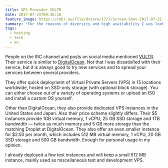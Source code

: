 ```yaml
---
title: VPS Provider VULTR
date: 2017-07-21T09:36:16
feature_image: https://rmbr.eu/file/dstore/17/7/Screen-Shot-2017-07-21-at-09.06.17_sojwtj.png
summary: "For the reasons of diversity and high availability I was looking for an alternative to DigitalOcean."
tags:
  - hosting
  - tech
  - en
---
```


People on the IRC channel and posts on social media mentioned [VULTR](http://www.vultr.com/?ref=7149844). Their service is similar to [DigitalOcean](https://digitalocean.com). Not that I was dissatisfied with their service, but it is always good to try new services and to spread your services between several providers.

They offer quick deployment of Virtual Private Servers (VPS) in 15 locations worldwide, hosted on SSD-only storage (with optional block storage). You can either choose out of a variety of operating systems or upload an ISO and install a custom OS yourself.

Other than DigitalOcean, they also provide dedicated VPS instances in the United States and Japan. Also their price scheme slightly differs. Their $5 instances provide 1GB virtual memory, 1 vCPU, 25 GB SSD storage and 1TB bandwidth — twice as much memory and 5 GB more storage than the matching Droplet at DigitalOcean. They also offer an even smaller instance for $2.50 per month, which includes 512 MB virtual memory, 1 vCPU, 20 GB SSD storage and 500 GB bandwidth. Enough for personal usage in my opinion.

I already deployed a few test instances and will keep a small 512 MB instance, mainly used as miscellaneous test and development VPS.
